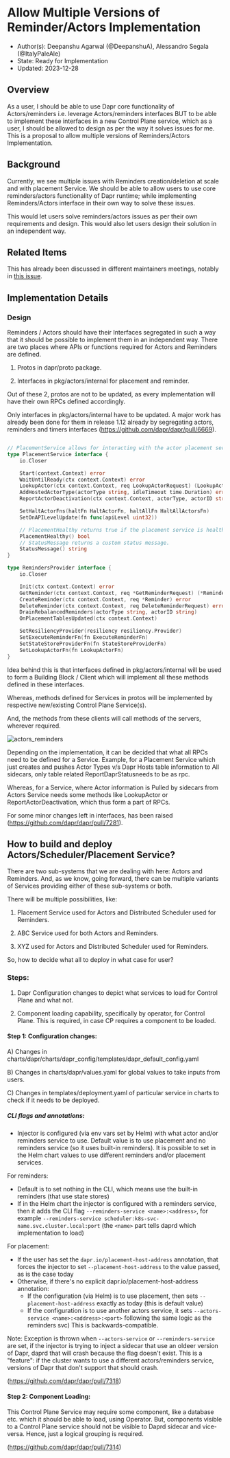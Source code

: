 # Allow Multiple Versions of Reminder/Actors Implementation

* Author(s): Deepanshu Agarwal (@DeepanshuA), Alessandro Segala (@ItalyPaleAle)
* State: Ready for Implementation
* Updated: 2023-12-28

## Overview

As a user, I should be able to use Dapr core functionality of Actors/reminders i.e. leverage Actors/reminders interfaces BUT to be able to implement these interfaces in a new Control Plane service, which as a user, I should be allowed to design as per the way it solves issues for me.
This is a proposal to allow multiple versions of Reminders/Actors Implementation.

## Background

Currently, we see multiple issues with Reminders creation/deletion at scale and with placement Service.
We should be able to allow users to use core reminders/actors functionality of Dapr runtime; while implementing Reminders/Actors interface in their own way to solve these issues.

This would let users solve reminders/actors issues as per their own requirements and design.
This would also let users design their solution in an independent way.

## Related Items

This has already been discussed in different maintainers meetings, notably in [this issue](https://github.com/dapr/dapr/issues/7203).

## Implementation Details

### Design

Reminders / Actors should have their Interfaces segregated in such a way that it should be possible to implement them in an independent way.
There are two places where APIs or functions required for Actors and Reminders are defined.

1. Protos in dapr/proto package.

2. Interfaces in pkg/actors/internal for placement and reminder.

Out of these 2, protos are not to be updated, as every implementation will have their own RPCs defined accordingly.

Only interfaces in pkg/actors/internal have to be updated. A major work has already been done for them in release 1.12 already by segregating actors, reminders and timers interfaces (https://github.com/dapr/dapr/pull/6669).

```go

// PlacementService allows for interacting with the actor placement service.
type PlacementService interface {
	io.Closer

	Start(context.Context) error
	WaitUntilReady(ctx context.Context) error
	LookupActor(ctx context.Context, req LookupActorRequest) (LookupActorResponse, error)
	AddHostedActorType(actorType string, idleTimeout time.Duration) error
	ReportActorDeactivation(ctx context.Context, actorType, actorID string) error

	SetHaltActorFns(haltFn HaltActorFn, haltAllFn HaltAllActorsFn)
	SetOnAPILevelUpdate(fn func(apiLevel uint32))

	// PlacementHealthy returns true if the placement service is healthy.
	PlacementHealthy() bool
	// StatusMessage returns a custom status message.
	StatusMessage() string
}

```

```go
type RemindersProvider interface {
	io.Closer

	Init(ctx context.Context) error
	GetReminder(ctx context.Context, req *GetReminderRequest) (*Reminder, error)
	CreateReminder(ctx context.Context, req *Reminder) error
	DeleteReminder(ctx context.Context, req DeleteReminderRequest) error
	DrainRebalancedReminders(actorType string, actorID string)
	OnPlacementTablesUpdated(ctx context.Context)

	SetResiliencyProvider(resiliency resiliency.Provider)
	SetExecuteReminderFn(fn ExecuteReminderFn)
	SetStateStoreProviderFn(fn StateStoreProviderFn)
	SetLookupActorFn(fn LookupActorFn)
}

```
Idea behind this is that interfaces defined in pkg/actors/internal will be used to form a Building Block / Client which will implement all these methods defined in these interfaces.

Whereas, methods defined for Services in protos will be implemented by respective new/existing Control Plane Service(s).

And, the methods from these clients will call methods of the servers, wherever required.

![actors_reminders](./resources/0011-R-multiple_reminders_actors_impl/Actors_Reminders_Interface.png)

Depending on the implementation, it can be decided that what all RPCs need to be defined for a Service. Example, for a Placement Service which just creates and pushes Actor Types v/s Dapr Hosts table information to All sidecars, only table related ReportDaprStatusneeds to be as rpc.

Whereas, for a Service, where Actor information is Pulled by sidecars from Actors Service needs some methods like LookupActor or ReportActorDeactivation, which thus form a part of RPCs.

For some minor changes left in interfaces,  has been raised (https://github.com/dapr/dapr/pull/7281).

## How to build and deploy Actors/Scheduler/Placement Service?

There are two sub-systems that we are dealing with here: Actors and Reminders. And, as we know, going forward, there can be multiple variants of Services providing either of these sub-systems or both.

There will be multiple possibilities, like:

1. Placement Service used for Actors and Distributed Scheduler used for Reminders.

2. ABC Service used for both Actors and Reminders.

3. XYZ used for Actors and Distributed Scheduler used for Reminders.

So, how to decide what all to deploy in what case for user?

### Steps:

1. Dapr Configuration changes to depict what services to load for Control Plane and what not.

2. Component loading capability, specifically by operator, for Control Plane. This is required, in case CP requires a component to be loaded.

#### Step 1: Configuration changes:

A) Changes in charts/dapr/charts/dapr_config/templates/dapr_default_config.yaml

B) Changes in charts/dapr/values.yaml for global values to take inputs from users.

C) Changes in templates/deployment.yaml of particular service in charts to check if it needs to be deployed.

##### CLI flags and annotations:

* Injector is configured (via env vars set by Helm) with what actor and/or reminders service to use. Default value is to use placement and no reminders service (so it uses built-in reminders). It is possible to set in the Helm chart values to use different reminders and/or placement services.

For reminders:

* Default is to set nothing in the CLI, which means use the built-in reminders (that use state stores)
* If in the Helm chart the injector is configured with a reminders service, then it adds the CLI flag `--reminders-service <name>:<address>`, for example `--reminders-service scheduler:k8s-svc-name.svc.cluster.local:port` (the `<name>` part tells daprd which implementation to load)

For placement:

* If the user has set the `dapr.io/placement-host-address` annotation, that forces the injector to set `--placement-host-address` to the value passed, as is the case today
* Otherwise, if there's no explicit dapr.io/placement-host-address annotation:
    * If the configuration (via Helm) is to use placement, then sets `--placement-host-address` exactly as today (this is default value)
    * If the configuration is to use another actors service, it sets `--actors-service <name>:<address>:<port>` following the same logic as the reminders svc)
This is backwards-compatible.

Note: Exception is thrown when `--actors-service` or `--reminders-service` are set, if the injector is trying to inject a sidecar that use an oldeer version of Dapr, daprd that will crash because the flag doesn't exist. This is a "feature": if the cluster wants to use a different actors/reminders service, versions of Dapr that don't support that should crash.


(https://github.com/dapr/dapr/pull/7318)

#### Step 2: Component Loading:

This Control Plane Service may require some component, like a database etc. which it should be able to load, using Operator. But, components visible to a Control Plane service should not be visible to Daprd sidecar and vice-versa.
Hence, just a logical grouping is required.

(https://github.com/dapr/dapr/pull/7314)